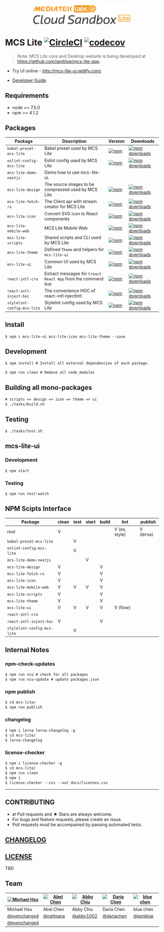 <p align="center">
  <a href="https://mcs.mediatek.com">
    <img width="320" src="./packages/mcs-lite-design/src/logo/logo_mcs_lite_black.svg">
  </a>
</p>

# MCS Lite [![CircleCI](https://circleci.com/gh/evenchange4/mcs-lite/tree/master.svg?style=svg&circle-token=c633ab2d85927871bccf4c39d676ce242f2da24c)](https://circleci.com/gh/evenchange4/mcs-lite/tree/master) [![codecov](https://codecov.io/gh/evenchange4/mcs-lite/branch/master/graph/badge.svg?token=r9HT3Wivr0)](https://codecov.io/gh/evenchange4/mcs-lite)

> Note: MCS Lite core and Desktop website is being developed at https://github.com/iamblue/mcs-lite-app.

-   Try UI online - http://mcs-lite-ui.netlify.com/

* [Developer Guide](./docs/README.md)


## Requirements

-   node >= 7.5.0
-   npm >= 4.1.2

## Packages

[babel-preset-mcs-lite-npm-badge]: https://img.shields.io/npm/v/babel-preset-mcs-lite.svg?style=flat-square
[babel-preset-mcs-lite-npm]: https://www.npmjs.org/package/babel-preset-mcs-lite
[babel-preset-mcs-lite-npm-downloads]: https://img.shields.io/npm/dt/babel-preset-mcs-lite.svg?style=flat-square

[eslint-config-mcs-lite-npm-badge]: https://img.shields.io/npm/v/eslint-config-mcs-lite.svg?style=flat-square
[eslint-config-mcs-lite-npm]: https://www.npmjs.org/package/eslint-config-mcs-lite
[eslint-config-mcs-lite-npm-downloads]: https://img.shields.io/npm/dt/eslint-config-mcs-lite.svg?style=flat-square

[mcs-lite-design-npm-badge]: https://img.shields.io/npm/v/mcs-lite-design.svg?style=flat-square
[mcs-lite-design-npm]: https://www.npmjs.org/package/mcs-lite-design
[mcs-lite-design-npm-downloads]: https://img.shields.io/npm/dt/mcs-lite-design.svg?style=flat-square

[mcs-lite-fetch-rx-npm-badge]: https://img.shields.io/npm/v/mcs-lite-fetch-rx.svg?style=flat-square
[mcs-lite-fetch-rx-npm]: https://www.npmjs.org/package/mcs-lite-fetch-rx
[mcs-lite-fetch-rx-npm-downloads]: https://img.shields.io/npm/dt/mcs-lite-fetch-rx.svg?style=flat-square

[mcs-lite-icon-npm-badge]: https://img.shields.io/npm/v/mcs-lite-icon.svg?style=flat-square
[mcs-lite-icon-npm]: https://www.npmjs.org/package/mcs-lite-icon
[mcs-lite-icon-npm-downloads]: https://img.shields.io/npm/dt/mcs-lite-icon.svg?style=flat-square

[mcs-lite-mobile-web-npm-badge]: https://img.shields.io/npm/v/mcs-lite-mobile-web.svg?style=flat-square
[mcs-lite-mobile-web-npm]: https://www.npmjs.org/package/mcs-lite-mobile-web
[mcs-lite-mobile-web-npm-downloads]: https://img.shields.io/npm/dt/mcs-lite-mobile-web.svg?style=flat-square

[mcs-lite-scripts-npm-badge]: https://img.shields.io/npm/v/mcs-lite-scripts.svg?style=flat-square
[mcs-lite-scripts-npm]: https://www.npmjs.org/package/mcs-lite-scripts
[mcs-lite-scripts-npm-downloads]: https://img.shields.io/npm/dt/mcs-lite-scripts.svg?style=flat-square

[mcs-lite-theme-npm-badge]: https://img.shields.io/npm/v/mcs-lite-theme.svg?style=flat-square
[mcs-lite-theme-npm]: https://www.npmjs.org/package/mcs-lite-theme
[mcs-lite-theme-npm-downloads]: https://img.shields.io/npm/dt/mcs-lite-theme.svg?style=flat-square

[mcs-lite-ui-npm-badge]: https://img.shields.io/npm/v/mcs-lite-ui.svg?style=flat-square
[mcs-lite-ui-npm]: https://www.npmjs.org/package/mcs-lite-ui
[mcs-lite-ui-npm-downloads]: https://img.shields.io/npm/dt/mcs-lite-ui.svg?style=flat-square

[react-intl-cra-npm-badge]: https://img.shields.io/npm/v/react-intl-cra.svg?style=flat-square
[react-intl-cra-npm]: https://www.npmjs.org/package/react-intl-cra
[react-intl-cra-npm-downloads]: https://img.shields.io/npm/dt/react-intl-cra.svg?style=flat-square

[react-intl-inject-hoc-npm-badge]: https://img.shields.io/npm/v/react-intl-inject-hoc.svg?style=flat-square
[react-intl-inject-hoc-npm]: https://www.npmjs.org/package/react-intl-inject-hoc
[react-intl-inject-hoc-npm-downloads]: https://img.shields.io/npm/dt/react-intl-inject-hoc.svg?style=flat-square

[stylelint-config-mcs-lite-npm-badge]: https://img.shields.io/npm/v/stylelint-config-mcs-lite.svg?style=flat-square
[stylelint-config-mcs-lite-npm]: https://www.npmjs.org/package/stylelint-config-mcs-lite
[stylelint-config-mcs-lite-npm-downloads]: https://img.shields.io/npm/dt/stylelint-config-mcs-lite.svg?style=flat-square

| **Package** | **Description** | **Version** | **Downloads** |
|-------------|-----------------|-------------|---------------|
| `babel-preset-mcs-lite` | Babel preset used by MCS Lite | [![npm][babel-preset-mcs-lite-npm-badge]][babel-preset-mcs-lite-npm] | [![npm downloads][babel-preset-mcs-lite-npm-downloads]][babel-preset-mcs-lite-npm]
| `eslint-config-mcs-lite` | Eslint config used by MCS Lite | [![npm][eslint-config-mcs-lite-npm-badge]][eslint-config-mcs-lite-npm] | [![npm downloads][eslint-config-mcs-lite-npm-downloads]][eslint-config-mcs-lite-npm]
| `mcs-lite-demo-nextjs` | Demo how to use mcs-lite-ui. | | |
| `mcs-lite-design` | The source images to be compressed used by MCS Lite | [![npm][mcs-lite-design-npm-badge]][mcs-lite-design-npm] | [![npm downloads][mcs-lite-design-npm-downloads]][mcs-lite-design-npm]
| `mcs-lite-fetch-rx` | The Client api with stream creator for MCS Lite | [![npm][mcs-lite-fetch-rx-npm-badge]][mcs-lite-fetch-rx-npm] | [![npm downloads][mcs-lite-fetch-rx-npm-downloads]][mcs-lite-fetch-rx-npm]
| `mcs-lite-icon` | Convert SVG icon to React components | [![npm][mcs-lite-icon-npm-badge]][mcs-lite-icon-npm] | [![npm downloads][mcs-lite-icon-npm-downloads]][mcs-lite-icon-npm]
| `mcs-lite-mobile-web` | MCS Lite Mobile Web | [![npm][mcs-lite-mobile-web-npm-badge]][mcs-lite-mobile-web-npm] | [![npm downloads][mcs-lite-mobile-web-npm-downloads]][mcs-lite-mobile-web-npm]
| `mcs-lite-scripts` | Shared scripts and CLI used by MCS Lite | [![npm][mcs-lite-scripts-npm-badge]][mcs-lite-scripts-npm] | [![npm downloads][mcs-lite-scripts-npm-downloads]][mcs-lite-scripts-npm]
| `mcs-lite-theme` | Defined `Theme` and helpers for `mcs-lite-ui` | [![npm][mcs-lite-theme-npm-badge]][mcs-lite-theme-npm] | [![npm downloads][mcs-lite-theme-npm-downloads]][mcs-lite-theme-npm]
| `mcs-lite-ui` | Common UI used by MCS Lite | [![npm][mcs-lite-ui-npm-badge]][mcs-lite-ui-npm] | [![npm downloads][mcs-lite-ui-npm-downloads]][mcs-lite-ui-npm]
| `react-intl-cra` | Extract messages for `Creact React App` from the command line | [![npm][react-intl-cra-npm-badge]][react-intl-cra-npm] | [![npm downloads][react-intl-cra-npm-downloads]][react-intl-cra-npm]
| `react-intl-inject-hoc` | The convenience HOC of react-intl injectIntl | [![npm][react-intl-inject-hoc-npm-badge]][react-intl-inject-hoc-npm] | [![npm downloads][react-intl-inject-hoc-npm-downloads]][react-intl-inject-hoc-npm]
| `stylelint-config-mcs-lite` | Stylelint config used by MCS Lite | [![npm][stylelint-config-mcs-lite-npm-badge]][stylelint-config-mcs-lite-npm] | [![npm downloads][stylelint-config-mcs-lite-npm-downloads]][stylelint-config-mcs-lite-npm]

## Install

```
$ npm i mcs-lite-ui mcs-lite-icon mcs-lite-theme --save
```

## Development

```
$ npm install # Install all external dependencies of each package.
```

```
$ npm run clean # Remove all node_modules
```

## Building all mono-packages

```
# scripts => design => icon => theme => ui
$ ./tasks/build.sh
```

## Testing

```
$ ./tasks/test.sh
```

## mcs-lite-ui

### Development

```
$ npm start
```

### Testing

```
$ npm run test:watch
```


## NPM Scipts Interface

| **Package**                 | clean | test | start | build | lint          | publish   |
|-----------------------------|-------|------|-------|-------|---------------|-----------|
| root                        | V     |      |       |       | V (es, style) | V (lerna) |
| `babel-preset-mcs-lite`     |       | V    |       |       |               |           |
| `eslint-config-mcs-lite`    |       | V    |       |       |               |           |
| `mcs-lite-demo-nextjs`      |       |      | V     |       |               |           |
| `mcs-lite-design`           | V     |      |       | V     |               |           |
| `mcs-lite-fetch-rx`         | V     |      |       | V     |               |           |
| `mcs-lite-icon`             | V     |      |       | V     |               |           |
| `mcs-lite-mobile-web`       | V     | V    | V     | V     |               |           |
| `mcs-lite-scripts`          | V     |      |       | V     |               |           |
| `mcs-lite-theme`            | V     |      |       | V     |               |           |
| `mcs-lite-ui`               | V     | V    | V     | V     | V (flow)      |           |
| `react-intl-cra`            |       |      |       |       |               |           |
| `react-intl-inject-hoc`     | V     |      |       | V     |               |           |
| `stylelint-config-mcs-lite` |       | V    |       |       |               |           |

## Internal Notes

### npm-check-updates

```
$ npm run ncu # check for all packages
$ npm run ncu-update # update packages.json
```

### npm publish

```
$ cd mcs-lite/
$ npm run publish
```

### changelog

```
$ npm i lerna lerna-changelog -g
$ cd mcs-lite/
$ lerna-changelog
```

### license-checker

```
$ npm i license-checker -g
$ cd mcs-lite/
$ npm run clean
$ npm i
$ license-checker --csv --out docs/licenses.csv
```

---

## CONTRIBUTING

* ⇄ Pull requests and ★ Stars are always welcome.
* For bugs and feature requests, please create an issue.
* Pull requests must be accompanied by passing automated tests.

## [CHANGELOG](CHANGELOG.md)

## [LICENSE](LICENSE)

TBD

## Team

[![Michael Hsu](https://avatars.githubusercontent.com/u/1527371?v=3&s=96)](https://github.com/evenchange4) | [![Abel Chen](https://avatars.githubusercontent.com/u/2841286?v=3&s=96)](https://github.com/cettoana) | [![Abby Chiu](https://avatars.githubusercontent.com/u/11768650?v=3&s=96)](https://github.com/abby1002) | [![Daria Chen](https://avatars.githubusercontent.com/u/1300728?v=3&s=96)](https://github.com/dariachen) | [![blue chen](https://avatars.githubusercontent.com/u/1887942?v=3&s=96)](https://github.com/iamblue)
---|---|---|---|---|
Michael Hsu | Abel Chen | Abby Chiu | Daria Chen| blue chen
[@evenchange4](https://github.com/evenchange4) | [@cettoana](https://github.com/cettoana) | [@abby1002](https://github.com/abby1002) | [@dariachen](https://github.com/dariachen) | [@iamblue](https://github.com/iamblue)
[@evenchange4](https://twitter.com/evenchange4) | | | |
